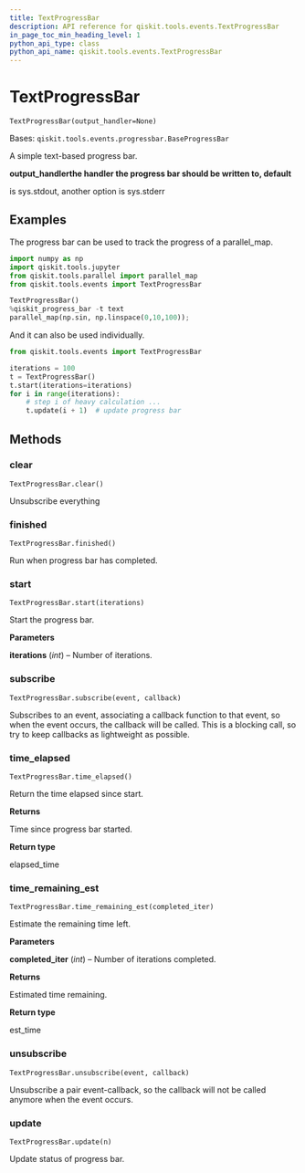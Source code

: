 ```yaml
---
title: TextProgressBar
description: API reference for qiskit.tools.events.TextProgressBar
in_page_toc_min_heading_level: 1
python_api_type: class
python_api_name: qiskit.tools.events.TextProgressBar
---
```


# TextProgressBar

<span id="qiskit.tools.events.TextProgressBar" />

`TextProgressBar(output_handler=None)`

Bases: `qiskit.tools.events.progressbar.BaseProgressBar`

A simple text-based progress bar.

**output\_handlerthe handler the progress bar should be written to, default**

is sys.stdout, another option is sys.stderr

## Examples

The progress bar can be used to track the progress of a parallel\_map.

```python
import numpy as np
import qiskit.tools.jupyter
from qiskit.tools.parallel import parallel_map
from qiskit.tools.events import TextProgressBar

TextProgressBar()
%qiskit_progress_bar -t text
parallel_map(np.sin, np.linspace(0,10,100));
```

And it can also be used individually.

```python
from qiskit.tools.events import TextProgressBar

iterations = 100
t = TextProgressBar()
t.start(iterations=iterations)
for i in range(iterations):
    # step i of heavy calculation ...
    t.update(i + 1)  # update progress bar
```

## Methods

### clear

<span id="qiskit.tools.events.TextProgressBar.clear" />

`TextProgressBar.clear()`

Unsubscribe everything

### finished

<span id="qiskit.tools.events.TextProgressBar.finished" />

`TextProgressBar.finished()`

Run when progress bar has completed.

### start

<span id="qiskit.tools.events.TextProgressBar.start" />

`TextProgressBar.start(iterations)`

Start the progress bar.

**Parameters**

**iterations** (*int*) – Number of iterations.

### subscribe

<span id="qiskit.tools.events.TextProgressBar.subscribe" />

`TextProgressBar.subscribe(event, callback)`

Subscribes to an event, associating a callback function to that event, so when the event occurs, the callback will be called. This is a blocking call, so try to keep callbacks as lightweight as possible.

### time\_elapsed

<span id="qiskit.tools.events.TextProgressBar.time_elapsed" />

`TextProgressBar.time_elapsed()`

Return the time elapsed since start.

**Returns**

Time since progress bar started.

**Return type**

elapsed\_time

### time\_remaining\_est

<span id="qiskit.tools.events.TextProgressBar.time_remaining_est" />

`TextProgressBar.time_remaining_est(completed_iter)`

Estimate the remaining time left.

**Parameters**

**completed\_iter** (*int*) – Number of iterations completed.

**Returns**

Estimated time remaining.

**Return type**

est\_time

### unsubscribe

<span id="qiskit.tools.events.TextProgressBar.unsubscribe" />

`TextProgressBar.unsubscribe(event, callback)`

Unsubscribe a pair event-callback, so the callback will not be called anymore when the event occurs.

### update

<span id="qiskit.tools.events.TextProgressBar.update" />

`TextProgressBar.update(n)`

Update status of progress bar.

